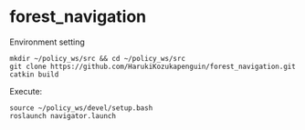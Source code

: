 # forest_navigation

Environment setting
```
mkdir ~/policy_ws/src && cd ~/policy_ws/src
git clone https://github.com/HarukiKozukapenguin/forest_navigation.git
catkin build
```

Execute:
```
source ~/policy_ws/devel/setup.bash
roslaunch navigator.launch
```
